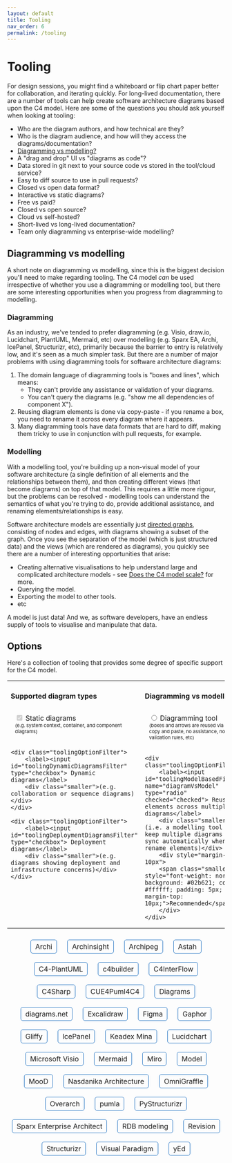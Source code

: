 ```yaml
---
layout: default
title: Tooling
nav_order: 6
permalink: /tooling
---
```


# Tooling

For design sessions, you might find a whiteboard or flip chart paper better for collaboration, and iterating quickly.
For long-lived documentation, there are a number of tools can help create software architecture diagrams based upon
the C4 model. Here are some of the questions you should ask yourself when looking at tooling:

- Who are the diagram authors, and how technical are they?
- Who is the diagram audience, and how will they access the diagrams/documentation?
- [Diagramming vs modelling?](/tooling#diagramming-vs-modelling)
- A "drag and drop" UI vs "diagrams as code"?
- Data stored in git next to your source code vs stored in the tool/cloud service?
- Easy to diff source to use in pull requests?
- Closed vs open data format?
- Interactive vs static diagrams?
- Free vs paid?
- Closed vs open source?
- Cloud vs self-hosted?
- Short-lived vs long-lived documentation?
- Team only diagramming vs enterprise-wide modelling?

## Diagramming vs modelling

A short note on diagramming vs modelling, since this is the biggest decision you'll need to make regarding tooling.
The C4 model *can* be used irrespective of whether you use a diagramming or modelling tool, but there are some 
interesting opportunities when you progress from diagramming to modelling.

### Diagramming

As an industry, we've tended to prefer diagramming (e.g. Visio, draw.io, Lucidchart, PlantUML, Mermaid, etc) 
over modelling (e.g. Sparx EA, Archi, IcePanel, Structurizr, etc), primarily because the barrier to entry is relatively 
low, and it's seen as a much simpler task. But there are a number of major problems with using diagramming tools for
software architecture diagrams:

1. The domain language of diagramming tools is "boxes and lines", which means:
   - They can't provide any assistance or validation of your diagrams.
   - You can't query the diagrams (e.g. "show me all dependencies of component X").
2. Reusing diagram elements is done via copy-paste - if you rename a box, you need to rename it across every diagram where it appears.
3. Many diagramming tools have data formats that are hard to diff, making them tricky to use in conjunction with pull requests, for example.

### Modelling

With a modelling tool, you're building up a non-visual model of your software architecture
(a single definition of all elements and the relationships between them), and then creating different views
(that become diagrams) on top of that model. This requires a little more rigour, but the problems can be resolved - 
modelling tools can understand the semantics of what you're trying to do, provide additional assistance,
and renaming elements/relationships is easy.

Software architecture models are essentially just [directed graphs](https://en.wikipedia.org/wiki/Directed_graph),
consisting of nodes and edges, with diagrams showing a subset of the graph. Once you see the separation of the model
(which is just structured data) and the views (which are rendered as diagrams), you quickly see there are a number of
interesting opportunities that arise:

- Creating alternative visualisations to help understand large and complicated architecture models - see [Does the C4 model scale?](/faq#does-the-c4-model-scale) for more.
- Querying the model.
- Exporting the model to other tools.
- etc

A model is just data! And we, as software developers, have an endless supply of tools to visualise and manipulate that data.

## Options

Here's a collection of tooling that provides some degree of specific support for the C4 model.

<script type="application/javascript" src="https://code.jquery.com/jquery-3.7.1.slim.min.js"></script>

<style>
.toolingOptionFilter {
    margin: 10px 20px 20px 10px;
    display: inline-block;
}
.toolingOption {
    font-size: 16px;
    display: inline-block;
    margin: 10px;
    border: solid 1px #1168BD;
    padding: 5px 10px 5px 10px;
    border-radius: 5px;
}
.toolingOption:hover {
    background: #1168BD;
    color: #ffffff;
}
.toolingOption:hover a {
    color: #ffffff;
}
.toolingOption a {
    text-decoration: none;
}
.toolingOption a:hover {
    background: #1168BD;
    color: #ffffff;
    text-decoration: none;
}
.centered {
    text-align: center;
}
.faded {
    opacity: 0.2;
}
.small {
    font-size: 13px;
}
.smaller {
    font-size: 11px;
}
</style>

<table>
<tr>
<td style="vertical-align: top">
    <h4>Supported diagram types</h4>
    <div class="toolingOptionFilter">
        <label><input id="toolingStaticDiagramsFilter" type="checkbox" checked="checked" disabled="disabled"> Static diagrams</label>
        <div class="smaller">(e.g. system context, container, and component diagrams)</div>
    </div>

    <div class="toolingOptionFilter">
        <label><input id="toolingDynamicDiagramsFilter" type="checkbox"> Dynamic diagrams</label>
        <div class="smaller">(e.g. collaboration or sequence diagrams)</div>
    </div>

    <div class="toolingOptionFilter">
        <label><input id="toolingDeploymentDiagramsFilter" type="checkbox"> Deployment diagrams</label>
        <div class="smaller">(e.g. diagrams showing deployment and infrastructure concerns)</div>
    </div>
</td>
<td style="vertical-align: top">
    <h4>Diagramming vs modelling</h4>
    <div class="toolingOptionFilter">
        <label><input id="toolingDiagrammingFilter" name="diagramVsModel" type="radio"> Diagramming tool</label>
        <div class="smaller">(boxes and arrows are reused via copy and paste, no assistance, no validation rules, etc)</div>
    </div>

    <div class="toolingOptionFilter">
        <label><input id="toolingModelBasedFilter" name="diagramVsModel" type="radio" checked="checked"> Reuse elements across multiple diagrams</label>
        <div class="smaller">(i.e. a modelling tool - to keep multiple diagrams in sync automatically when you rename elements)</div>
        <div style="margin-top: 10px">
        <span class="smaller" style="font-weight: normal; background: #02b621; color: #ffffff; padding: 5px; margin-top: 10px;">Recommended</span>
        </div>
    </div>
</td>
<td style="vertical-align: top">
    <h4>Authoring</h4>
    <div class="toolingOptionFilter">
        <label><input id="toolingWithUIFilter" name="authoring" type="radio"> Graphical user interface</label>
        <div class="smaller">(drag and drop modelling UI)</div>
    </div>

    <div class="toolingOptionFilter">
        <label><input id="toolingAsCodeFilter" name="authoring" type="radio" checked="checked"> Diagrams and models as code</label>
        <div class="smaller">(for easy version control and integration into build pipelines/other tools)</div>
    </div>
</td>
<td style="vertical-align: top">
    <h4>Other</h4>
    <div class="toolingOptionFilter">
        <label><input id="toolingOpenSourceFilter" type="checkbox"> Open source</label>
        <div class="smaller">(free, fork/customize, etc)</div>
    </div>

    <div class="toolingOptionFilter">
        <label><input id="toolingRenderingToolIndependentFilter" type="checkbox"> Rendering tool independent</label>
        <div class="smaller">(to render diagrams with different tools or visualisation formats such as <a href="/diagrams/notation#alternative-visualisations">diagrams, graphs, etc</a>)</div>
    </div>
</td>
</tr>
</table>

<div class="centered">
    <div class="toolingOption toolingOpenSource toolingModelBased toolingWithUI toolingStaticDiagrams toolingDynamicDiagrams toolingDeploymentDiagrams">
        <a href="https://www.archimatetool.com/blog/2020/04/18/c4-model-architecture-viewpoint-and-archi-4-7/" target="_blank">Archi</a>
    </div>
    <div class="toolingOption toolingOpenSource toolingDiagramming toolingAsCode toolingStaticDiagrams">
        <a href="https://github.com/lonely-lockley/archinsight" target="_blank">Archinsight</a>
    </div>
    <div class="toolingOption toolingModelBased toolingWithUI toolingStaticDiagrams toolingDeploymentDiagrams">
        <a href="https://www.archipeg.com/learn/c4-model-v1-metamodel" target="_blank">Archipeg</a>
    </div>
    <div class="toolingOption toolingModelBased toolingWithUI toolingStaticDiagrams toolingDynamicDiagrams toolingDeploymentDiagrams">
        <a href="https://github.com/ChangeVision/astah-c4model-plugin" target="_blank">Astah</a>
    </div>
    <div class="toolingOption toolingOpenSource toolingDiagramming toolingAsCode toolingStaticDiagrams toolingDynamicDiagrams toolingDeploymentDiagrams">
        <a href="https://github.com/plantuml-stdlib/C4-PlantUML" target="_blank">C4-PlantUML</a>
    </div>
    <div class="toolingOption toolingOpenSource toolingDiagramming toolingAsCode toolingStaticDiagrams toolingDynamicDiagrams toolingDeploymentDiagrams">
        <a href="https://adrianvlupu.github.io/C4-Builder" target="_blank">c4builder</a>
    </div>
    <div class="toolingOption toolingOpenSource toolingModelBased toolingAsCode toolingStaticDiagrams">
        <a href="https://github.com/SlavaVedernikov/C4InterFlow" target="_blank">C4InterFlow</a>
    </div>
    <div class="toolingOption toolingOpenSource toolingDiagramming toolingAsCode toolingStaticDiagrams toolingDeploymentDiagrams">
        <a href="https://github.com/8T4/c4sharp" target="_blank">C4Sharp</a>
    </div>
    <div class="toolingOption toolingOpenSource toolingDiagramming toolingAsCode toolingStaticDiagrams">
        <a href="https://owulveryck.github.io/cue4puml4c4/" target="_blank">CUE4Puml4C4</a>
    </div>
    <div class="toolingOption toolingOpenSource toolingDiagramming toolingAsCode toolingStaticDiagrams">
        <a href="https://diagrams.mingrammer.com/docs/nodes/c4" target="_blank">Diagrams</a>
    </div>
    <div class="toolingOption toolingOpenSource toolingDiagramming toolingWithUI toolingStaticDiagrams toolingDynamicDiagrams toolingDeploymentDiagrams">
        <a href="https://www.diagrams.net/blog/c4-modelling" target="_blank">diagrams.net</a>
    </div>
    <div class="toolingOption toolingWithUI toolingDiagramming toolingStaticDiagrams toolingDynamicDiagrams toolingDeploymentDiagrams">
        <a href="https://libraries.excalidraw.com/#dmitry-burnyshev-c4-architecture" target="_blank">Excalidraw</a>
    </div>
    <div class="toolingOption toolingWithUI toolingDiagramming toolingStaticDiagrams toolingDynamicDiagrams toolingDeploymentDiagrams">
        <a href="https://www.figma.com/templates/c4-model-examples/" target="_blank">Figma</a>
    </div>
    <div class="toolingOption toolingWithUI toolingOpenSource toolingModelBased toolingStaticDiagrams toolingDynamicDiagrams toolingDeploymentDiagrams">
        <a href="https://gaphor.org" target="_blank">Gaphor</a>
    </div>
    <div class="toolingOption toolingWithUI toolingDiagramming toolingStaticDiagrams toolingDynamicDiagrams toolingDeploymentDiagrams">
        <a href="https://www.gliffy.com/blog/c4-model" target="_blank">Gliffy</a>
    </div>
    <div class="toolingOption toolingWithUI toolingModelBased toolingStaticDiagrams toolingDynamicDiagrams">
        <a href="https://icepanel.io/c4-model" target="_blank">IcePanel</a>
    </div>
    <div class="toolingOption toolingOpenSource toolingDiagramming toolingAsCode toolingStaticDiagrams toolingDynamicDiagrams toolingDeploymentDiagrams">
        <a href="https://keadex.dev/en/projects/keadex-mina" target="_blank">Keadex Mina</a>
    </div>
    <div class="toolingOption toolingWithUI toolingDiagramming toolingStaticDiagrams toolingDynamicDiagrams toolingDeploymentDiagrams">
        <a href="https://www.lucidchart.com/pages/templates/c-4-model-example" target="_blank">Lucidchart</a>
    </div>
    <div class="toolingOption toolingWithUI toolingDiagramming toolingStaticDiagrams toolingDynamicDiagrams toolingDeploymentDiagrams">
        <a href="https://github.com/pihalve/c4model-visio-stencil" target="_blank">Microsoft Visio</a>
    </div>
    <div class="toolingOption toolingOpenSource toolingDiagramming toolingAsCode toolingStaticDiagrams toolingDynamicDiagrams toolingDeploymentDiagrams">
        <a href="https://mermaid.js.org/syntax/c4.html" target="_blank">Mermaid</a>
    </div>
    <div class="toolingOption toolingWithUI toolingDiagramming toolingStaticDiagrams toolingDynamicDiagrams toolingDynamicDiagrams toolingDeploymentDiagrams">
        <a href="https://miro.com/miroverse/c4-architecture/" target="_blank">Miro</a>
    </div>
    <div class="toolingOption toolingOpenSource toolingModelBased toolingAsCode toolingStaticDiagrams toolingDynamicDiagrams toolingDeploymentDiagrams">
        <a href="https://github.com/goadesign/model" target="_blank">Model</a>
    </div>
    <div class="toolingOption toolingWithUI toolingModelBased toolingStaticDiagrams">
        <a href="https://supportportal.moodinternational.com/hc/en-us/articles/360015465100-MooD-and-the-C4-model" target="_blank">MooD</a>
    </div>
    <div class="toolingOption toolingOpenSource toolingWithUI toolingDiagramming toolingStaticDiagrams toolingDynamicDiagrams toolingDeploymentDiagrams">
        <a href="https://architecture.models.nasdanika.org/references/eSubpackages/c4/index.html" target="_blank">Nasdanika Architecture</a>
    </div>
    <div class="toolingOption toolingWithUI toolingDiagramming toolingStaticDiagrams toolingDynamicDiagrams toolingDeploymentDiagrams">
        <a href="https://stenciltown.omnigroup.com/stencils/c4/" target="_blank">OmniGraffle</a>
    </div>
    <div class="toolingOption toolingOpenSource toolingModelBased toolingAsCode toolingStaticDiagrams toolingDynamicDiagrams toolingDeploymentDiagrams">
        <a href="https://github.com/soulspace-org/overarch" target="_blank">Overarch</a>
    </div>
    <div class="toolingOption toolingOpenSource toolingModelBased toolingAsCode toolingStaticDiagrams toolingDynamicDiagrams toolingDeploymentDiagrams">
        <a href="https://github.com/DrMarkusVoss/pumla/blob/main/test/examples/C4example/pumlaC4Example.md" target="_blank">pumla</a>
    </div>
    <div class="toolingOption toolingOpenSource toolingModelBased toolingAsCode toolingStaticDiagrams">
        <a href="https://github.com/nielsvanspauwen/pystructurizr" target="_blank">PyStructurizr</a>
    </div>
    <div class="toolingOption toolingWithUI toolingModelBased toolingStaticDiagrams toolingDynamicDiagrams toolingDeploymentDiagrams">
        <a href="http://www.sparxsystems.eu/c4/" target="_blank">Sparx Enterprise Architect</a>
    </div>
    <div class="toolingOption toolingOpenSource toolingModelBased toolingAsCode toolingStaticDiagrams">
        <a href="https://rdbmodel.github.io" target="_blank">RDB modeling</a>
    </div>
    <div class="toolingOption toolingModelBased toolingWithUI toolingStaticDiagrams">
        <a href="https://revision.app/c4-model" target="_blank">Revision</a>
    </div>
    <div class="toolingOption toolingOpenSource toolingModelBased toolingAsCode toolingRenderingToolIndependent toolingStaticDiagrams toolingDynamicDiagrams toolingDeploymentDiagrams">
        <a href="https://structurizr.com" target="_blank">Structurizr</a>
    </div>
    <div class="toolingOption toolingWithUI toolingDiagramming toolingStaticDiagrams toolingDynamicDiagrams toolingDeploymentDiagrams">
        <a href="https://online.visual-paradigm.com/diagrams/features/c4-model-tool/" target="_blank">Visual Paradigm</a>
    </div>
    <div class="toolingOption toolingWithUI toolingDiagramming toolingStaticDiagrams toolingDynamicDiagrams toolingDeploymentDiagrams">
        <a href="https://github.com/Ferhat67/C4-yEd" target="_blank">yEd</a>
    </div>
</div>

<script>
    $('#toolingOpenSourceFilter, #toolingDiagrammingFilter, #toolingModelBasedFilter, #toolingAsCodeFilter, #toolingWithUIFilter, #toolingRenderingToolIndependentFilter, #toolingStaticDiagramsFilter, #toolingDynamicDiagramsFilter, #toolingDeploymentDiagramsFilter').change(function() {
        filterToolingOptions();
    });

    function filterToolingOptions() {
        var classes = '';

        if ($('#toolingOpenSourceFilter').is(":checked")) {
            classes = classes + '.toolingOpenSource';
        }
        
        if ($('#toolingDiagrammingFilter').is(":checked")) {
            classes = classes + '.toolingDiagramming';
        }
        
        if ($('#toolingModelBasedFilter').is(":checked")) {
            classes = classes + '.toolingModelBased';
        }
        
        if ($('#toolingAsCodeFilter').is(":checked")) {
            classes = classes + '.toolingAsCode';
        }
        
        if ($('#toolingWithUIFilter').is(":checked")) {
            classes = classes + '.toolingWithUI';
        }
        
        if ($('#toolingRenderingToolIndependentFilter').is(":checked")) {
            classes = classes + '.toolingRenderingToolIndependent';
        }
        
        if ($('#toolingStaticDiagramsFilter').is(":checked")) {
            classes = classes + '.toolingStaticDiagrams';
        }
        
        if ($('#toolingDynamicDiagramsFilter').is(":checked")) {
            classes = classes + '.toolingDynamicDiagrams';
        }
        
        if ($('#toolingDeploymentDiagramsFilter').is(":checked")) {
            classes = classes + '.toolingDeploymentDiagrams';
        }
        
        if (classes.length === 0) {
            $('.toolingOption').removeClass('faded');
        } else {
            $('.toolingOption').addClass('faded');
            $('.toolingOption').filter(classes).removeClass('faded');
        }
    }

    filterToolingOptions();
</script>
